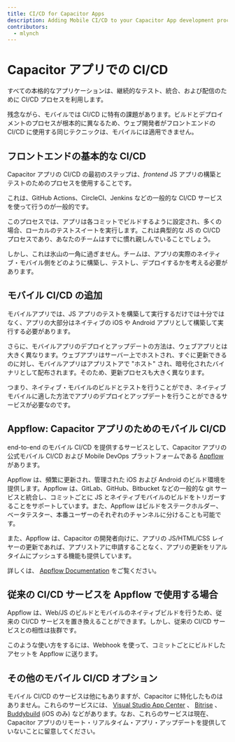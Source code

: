 ```yaml
---
title: CI/CD for Capacitor Apps
description: Adding Mobile CI/CD to your Capacitor App development process
contributors:
  - mlynch
---
```


# Capacitor アプリでの CI/CD

すべての本格的なアプリケーションは、継続的なテスト、統合、および配信のために CI/CD プロセスを利用します。

残念ながら、モバイルでは CI/CD に特有の課題があります。ビルドとデプロイメントのプロセスが根本的に異なるため、ウェブ開発者がフロントエンドの CI/CD に使用する同じテクニックは、モバイルには適用できません。

## フロントエンドの基本的な CI/CD

Capacitor アプリの CI/CD の最初のステップは、_frontend_ JS アプリの構築とテストのためのプロセスを使用することです。

これは、GitHub Actions、CircleCI、Jenkins などの一般的な CI/CD サービスを使って行うのが一般的です。

このプロセスでは、アプリは各コミットでビルドするように設定され、多くの場合、ローカルのテストスイートを実行します。これは典型的な JS の CI/CD プロセスであり、あなたのチームはすでに慣れ親しんでいることでしょう。

しかし、これは氷山の一角に過ぎません。チームは、アプリの実際のネイティブ・モバイル側をどのように構築し、テストし、デプロイするかを考える必要があります。

## モバイル CI/CD の追加

モバイルアプリでは、JS アプリのテストを構築して実行するだけでは十分ではなく、アプリの大部分はネイティブの iOS や Android アプリとして構築して実行する必要があります。

さらに、モバイルアプリのデプロイとアップデートの方法は、ウェブアプリとは大きく異なります。ウェブアプリはサーバー上でホストされ、すぐに更新できるのに対し、モバイルアプリはアプリストアで "ホスト" され、暗号化されたバイナリとして配布されます。そのため、更新プロセスも大きく異なります。

つまり、ネイティブ・モバイルのビルドとテストを行うことができ、ネイティブモバイルに適した方法でアプリのデプロイとアップデートを行うことができるサービスが必要なのです。

## Appflow: Capacitor アプリのためのモバイル CI/CD

end-to-end のモバイル CI/CD を提供するサービスとして、Capacitor アプリの公式モバイル CI/CD および Mobile DevOps プラットフォームである [Appflow](https://useappflow.com/) があります。

Appflow は、頻繁に更新され、管理された iOS および Android のビルド環境を提供します。Appflow は、GitLab、GitHub、Bitbucket などの一般的な git サービスと統合し、コミットごとに JS とネイティブモバイルのビルドをトリガーすることをサポートしています。また、Appflow はビルドをステークホルダー、ベータテスター、本番ユーザーのそれぞれのチャンネルに分けることも可能です。

また、Appflow は、Capacitor の開発者向けに、アプリの JS/HTML/CSS レイヤーの更新であれば、アプリストアに申請することなく、アプリの更新をリアルタイムにプッシュする機能も提供しています。

詳しくは、 [Appflow Documentation](https://ionicframework.com/docs/appflow) をご覧ください。

## 従来の CI/CD サービスを Appflow で使用する場合

Appflow は、Web/JS のビルドとモバイルのネイティブビルドを行うため、従来の CI/CD サービスを置き換えることができます。しかし、従来の CI/CD サービスとの相性は抜群です。

このような使い方をするには、Webhook を使って、コミットごとにビルドしたアセットを Appflow に送ります。

## その他のモバイル CI/CD オプション

モバイル CI/CD のサービスは他にもありますが、Capacitor に特化したものはありません。これらのサービスには、 [Visual Studio App Center](https://appcenter.ms) 、 [Bitrise](https://www.bitrise.io/) 、 [Buddybuild](https://www.buddybuild.com/) (iOS のみ) などがあります。なお、これらのサービスは現在、Capacitor アプリのリモート・リアルタイム・アプリ・アップデートを提供していないことに留意してください。
